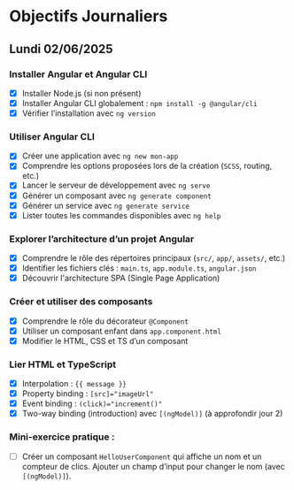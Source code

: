 # Objectifs Journaliers

## Lundi 02/06/2025

### Installer Angular et Angular CLI
  - [x] Installer Node.js (si non présent)
  - [x] Installer Angular CLI globalement : `npm install -g @angular/cli`
  - [x] Vérifier l’installation avec `ng version`

### Utiliser Angular CLI
  - [x] Créer une application avec `ng new mon-app`
  - [x] Comprendre les options proposées lors de la création (`SCSS`, routing, etc.)
  - [x] Lancer le serveur de développement avec `ng serve`
  - [x] Générer un composant avec `ng generate component`
  - [x] Générer un service avec `ng generate service`
  - [x] Lister toutes les commandes disponibles avec `ng help`

### Explorer l’architecture d’un projet Angular
  - [x] Comprendre le rôle des répertoires principaux (`src/`, `app/`, `assets/`, etc.)
  - [x] Identifier les fichiers clés : `main.ts`, `app.module.ts`, `angular.json`
  - [x] Découvrir l'architecture SPA (Single Page Application)

### Créer et utiliser des composants
  - [x] Comprendre le rôle du décorateur `@Component`
  - [x] Utiliser un composant enfant dans `app.component.html`
  - [x] Modifier le HTML, CSS et TS d’un composant

### Lier HTML et TypeScript
  - [x] Interpolation : `{{ message }}`
  - [x] Property binding : `[src]="imageUrl"`
  - [x] Event binding : `(click)="increment()"`
  - [x] Two-way binding (introduction) avec `[(ngModel)]` (à approfondir jour 2)

### Mini-exercice pratique :
  - [ ] Créer un composant `HelloUserComponent` qui affiche un nom et un compteur de clics. Ajouter un champ d’input pour changer le nom (avec `[(ngModel)]`).
